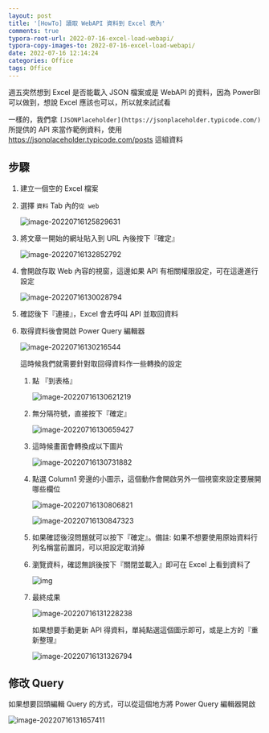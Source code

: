 ```yaml
---
layout: post
title: '[HowTo] 讀取 WebAPI 資料到 Excel 表內'
comments: true
typora-root-url: 2022-07-16-excel-load-webapi/
typora-copy-images-to: 2022-07-16-excel-load-webapi/
date: 2022-07-16 12:14:24
categories: Office
tags: Office
---
```


週五突然想到 Excel 是否能載入 JSON 檔案或是 WebAPI 的資料，因為 PowerBI 可以做到，想說 Excel 應該也可以，所以就來試試看

<!-- more -->

一樣的，我們拿 `[JSONPlaceholder](https://jsonplaceholder.typicode.com/)` 所提供的 API 來當作範例資料，使用 https://jsonplaceholder.typicode.com/posts 這組資料

## 步驟

1. 建立一個空的 Excel 檔案

2. 選擇 `資料` Tab 內的`從 web`

   ![image-20220716125829631](image-20220716125829631.png)

3. 將文章一開始的網址貼入到 URL 內後按下『確定』

   ![image-20220716132852792](image-20220716132852792.png)

4. 會開啟存取 Web 內容的視窗，這邊如果 API 有相關權限設定，可在這邊進行設定

   ![image-20220716130028794](image-20220716130028794.png)

5. 確認後下『連接』，Excel 會去呼叫 API 並取回資料

6. 取得資料後會開啟 Power Query 編輯器

   ![image-20220716130216544](image-20220716130216544.png)

   這時候我們就需要針對取回得資料作一些轉換的設定

   1. 點 『到表格』

      ![image-20220716130621219](image-20220716130621219.png)

   2. 無分隔符號，直接按下『確定』

      ![image-20220716130659427](image-20220716130659427.png)

   3. 這時候畫面會轉換成以下圖片

      ![image-20220716130731882](image-20220716130731882.png)

   4. 點選 Column1 旁邊的小圖示，這個動作會開啟另外一個視窗來設定要展開哪些欄位

      ![image-20220716130806821](image-20220716130806821.png)

      ![image-20220716130847323](image-20220716130847323.png)

   5. 如果確認後沒問題就可以按下『確定』。備註: 如果不想要使用原始資料行列名稱當前置詞，可以把設定取消掉

   6. 瀏覽資料，確認無誤後按下『關閉並載入』即可在 Excel 上看到資料了

      ![img](SNAGHTML35f5e08.PNG)

   7. 最終成果

      ![image-20220716131228238](image-20220716131228238.png)

      如果想要手動更新 API 得資料，單純點選這個圖示即可，或是上方的『重新整理』

      ![image-20220716131326794](image-20220716131326794.png)



## 修改 Query

如果想要回頭編輯 Query 的方式，可以從這個地方將 Power Query 編輯器開啟

![image-20220716131657411](image-20220716131657411.png)





